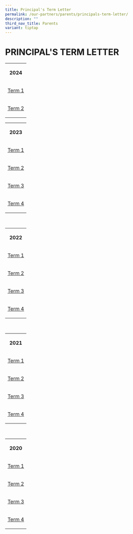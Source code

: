 ```yaml
---
title: Principal's Term Letter
permalink: /our-partners/parents/principals-term-letter/
description: ""
third_nav_title: Parents
variant: tiptap
---
```

<h1><strong>PRINCIPAL'S TERM LETTER</strong></h1>
<table>
<tbody>
<tr>
<th rowspan="1" colspan="1">
<p>2024</p>
</th>
</tr>
<tr>
<td rowspan="1" colspan="1">
<p><a href="/files/Term Letters/2024/term 1 letter 2024.pdf" rel="noopener noreferrer nofollow" target="_blank">Term 1</a>
</p>
</td>
</tr>
<tr>
<td rowspan="1" colspan="1">
<p><a href="/files/Term Letters/2024/Term_2_Letter_2024.pdf" rel="noopener noreferrer nofollow" target="_blank">Term 2</a>
</p>
</td>
</tr>
</tbody>
</table>
<table>
<tbody>
<tr>
<th rowspan="1" colspan="1">
<p><strong>2023</strong>
</p>
</th>
</tr>
<tr>
<td rowspan="1" colspan="1">
<p><a href="/files/Term%20Letters/2023/2023%20Term%201%20Letter.pdf" rel="noopener noreferrer nofollow" target="_blank"><u>Term 1</u></a>
</p>
</td>
</tr>
<tr>
<td rowspan="1" colspan="1">
<p><a href="/files/Term%20Letters/2023/2023_Term_2_Letter.pdf" rel="noopener noreferrer nofollow" target="_blank"><u>Term 2</u></a>
</p>
</td>
</tr>
<tr>
<td rowspan="1" colspan="1">
<p><a href="/files/Term%20Letters/2023/2023%20term%203%20letter_revised.pdf" rel="noopener noreferrer nofollow" target="_blank"><u>Term 3</u></a>
</p>
</td>
</tr>
<tr>
<td rowspan="1" colspan="1">
<p><a href="/files/Term%20Letters/2023/2023%20term%204%20letter.pdf" rel="noopener noreferrer nofollow" target="_blank"><u>Term 4</u></a>
</p>
</td>
</tr>
</tbody>
</table>
<p>
<br>
</p>
<table>
<tbody>
<tr>
<th rowspan="1" colspan="1">
<p><strong>2022</strong>
</p>
</th>
</tr>
<tr>
<td rowspan="1" colspan="1">
<p><a href="/files/Term%20Letters/2022/2022%20Term%201%20Letter.pdf" rel="noopener noreferrer nofollow" target="_blank"><u>Term 1</u></a>
</p>
</td>
</tr>
<tr>
<td rowspan="1" colspan="1">
<p><a href="/files/Term%20Letters/2022/2022%20Term%202%20Letter.pdf" rel="noopener noreferrer nofollow" target="_blank"><u>Term 2</u></a>
</p>
</td>
</tr>
<tr>
<td rowspan="1" colspan="1">
<p><a href="/files/Term%20Letters/2022/2022%20Term%203%20Letter.pdf" rel="noopener noreferrer nofollow" target="_blank"><u>Term 3</u></a>
</p>
</td>
</tr>
<tr>
<td rowspan="1" colspan="1">
<p><a href="/files/Term%20Letters/2022/2022%20Term%204%20Letter.pdf" rel="noopener noreferrer nofollow" target="_blank"><u>Term 4</u></a>
</p>
</td>
</tr>
</tbody>
</table>
<p>
<br>
</p>
<table>
<tbody>
<tr>
<th rowspan="1" colspan="1">
<p><strong>2021</strong>
</p>
</th>
</tr>
<tr>
<td rowspan="1" colspan="1">
<p><a href="/files/Term%20Letters/2021/2021%20Term%201%20letter.pdf" rel="noopener noreferrer nofollow" target="_blank"><u>Term 1</u></a>
</p>
</td>
</tr>
<tr>
<td rowspan="1" colspan="1">
<p><a href="/files/Term%20Letters/2021/Term%202%20Letter_2021.pdf" rel="noopener noreferrer nofollow" target="_blank"><u>Term 2</u></a>
</p>
</td>
</tr>
<tr>
<td rowspan="1" colspan="1">
<p><a href="/files/Term%20Letters/2021/Term%203%20letter_2021.pdf" rel="noopener noreferrer nofollow" target="_blank"><u>Term 3</u></a>
</p>
</td>
</tr>
<tr>
<td rowspan="1" colspan="1">
<p><a href="/files/Term%20Letters/2021/Term%204%20Letter%202021.pdf" rel="noopener noreferrer nofollow" target="_blank"><u>Term 4</u></a>
</p>
</td>
</tr>
</tbody>
</table>
<p>
<br>
</p>
<table>
<tbody>
<tr>
<th rowspan="1" colspan="1">
<p><strong>2020</strong>
</p>
</th>
</tr>
<tr>
<td rowspan="1" colspan="1">
<p><a href="/files/Term%20Letters/2020/Term%201%20letter_2020.pdf" rel="noopener noreferrer nofollow" target="_blank"><u>Term 1</u></a>
</p>
</td>
</tr>
<tr>
<td rowspan="1" colspan="1">
<p><a href="/files/Term%20Letters/2020/Term%202%20letter_2020.pdf" rel="noopener noreferrer nofollow" target="_blank"><u>Term 2</u></a>
</p>
</td>
</tr>
<tr>
<td rowspan="1" colspan="1">
<p><a href="/files/Term%20Letters/2020/Term%203%20letter_2020.pdf" rel="noopener noreferrer nofollow" target="_blank"><u>Term 3</u></a>
</p>
</td>
</tr>
<tr>
<td rowspan="1" colspan="1">
<p><a href="/files/Term%20Letters/2020/Term%204%20letter_2020.pdf" rel="noopener noreferrer nofollow" target="_blank"><u>Term 4</u></a>
</p>
</td>
</tr>
</tbody>
</table>
<p></p>